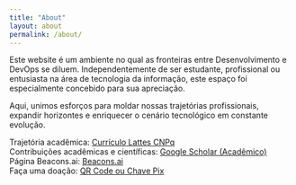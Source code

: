 ```yaml
---
title: "About"
layout: about
permalink: /about/
---
```


Este website é um ambiente no qual as fronteiras entre Desenvolvimento e DevOps se diluem. Independentemente de ser estudante, profissional ou entusiasta na área de tecnologia da informação, este espaço foi especialmente concebido para sua apreciação.

Aqui, unimos esforços para moldar nossas trajetórias profissionais, expandir horizontes e enriquecer o cenário tecnológico em constante evolução. 

Trajetória acadêmica:
[Currículo Lattes CNPq](http://lattes.cnpq.br/3207935358521360)  
Contribuições acadêmicas e científicas:
[Google Scholar (Acadêmico)](https://scholar.google.com.br/citations?hl=pt-BR&user=rk-pamMAAAAJ)  
Página Beacons.ai:
[Beacons.ai](https://beacons.ai/erivando)  
Faça uma doação:
[QR Code ou Chave Pix](https://nubank.com.br/pagar/9jl3e/kLhj1fUkis)  